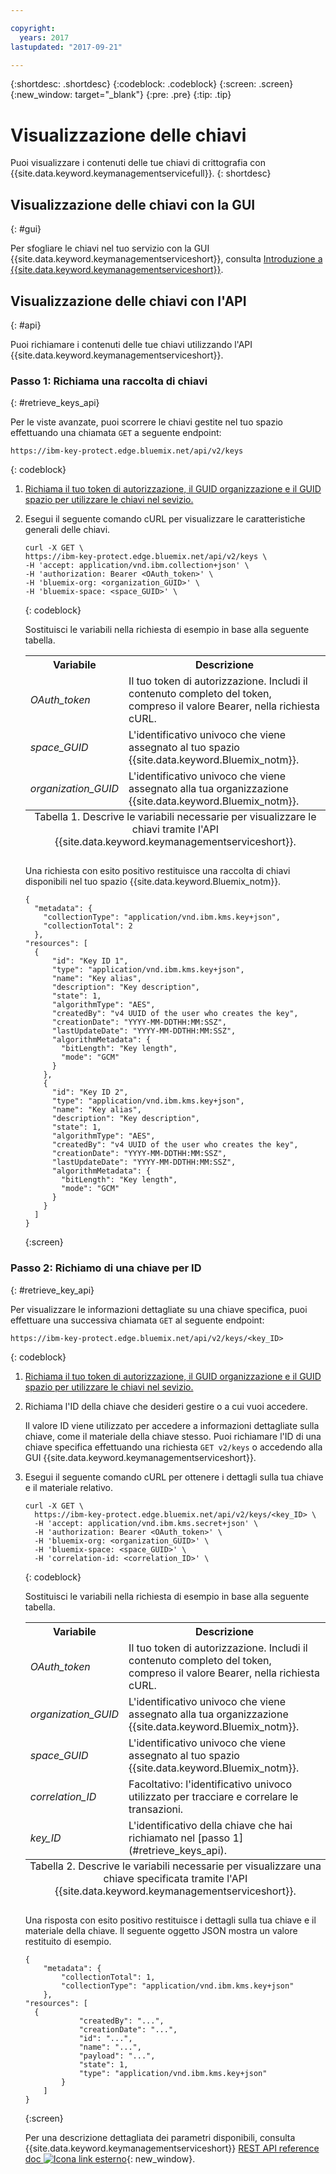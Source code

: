 ```yaml
---

copyright:
  years: 2017
lastupdated: "2017-09-21"

---
```


{:shortdesc: .shortdesc}
{:codeblock: .codeblock}
{:screen: .screen}
{:new_window: target="_blank"}
{:pre: .pre}
{:tip: .tip}

# Visualizzazione delle chiavi

Puoi visualizzare i contenuti delle tue chiavi di crittografia con {{site.data.keyword.keymanagementservicefull}}.
{: shortdesc}

## Visualizzazione delle chiavi con la GUI 
{: #gui}

Per sfogliare le chiavi nel tuo servizio con la GUI {{site.data.keyword.keymanagementserviceshort}}, consulta
[Introduzione a {{site.data.keyword.keymanagementserviceshort}}](/docs/services/keymgmt/index.html#managekey). 

## Visualizzazione delle chiavi con l'API
{: #api}

Puoi richiamare i contenuti delle tue chiavi utilizzando l'API {{site.data.keyword.keymanagementserviceshort}}.

### Passo 1: Richiama una raccolta di chiavi
{: #retrieve_keys_api}

Per le viste avanzate, puoi scorrere le chiavi gestite nel tuo spazio effettuando una chiamata `GET` a seguente endpoint:

```
https://ibm-key-protect.edge.bluemix.net/api/v2/keys
```
{: codeblock}

1. [Richiama il tuo token di autorizzazione, il GUID organizzazione e il GUID spazio per utilizzare le chiavi nel sevizio.](/docs/services/keymgmt/keyprotect_authentication.html)
2. Esegui il seguente comando cURL per visualizzare le caratteristiche generali delle chiavi. 

    ```cURL
    curl -X GET \
    https://ibm-key-protect.edge.bluemix.net/api/v2/keys \
    -H 'accept: application/vnd.ibm.collection+json' \
    -H 'authorization: Bearer <OAuth_token>' \
    -H 'bluemix-org: <organization_GUID>' \
    -H 'bluemix-space: <space_GUID>' \
    ```
    {: codeblock}

    Sostituisci le variabili nella richiesta di esempio in base alla seguente tabella.
    <table>
      <tr>
        <th>Variabile</th>
        <th>Descrizione</th>
      </tr>
      <tr>
        <td><em>OAuth_token</em></td>
        <td>Il tuo token di autorizzazione. Includi il contenuto completo del token, compreso il valore Bearer, nella richiesta cURL.</td>
      </tr>
      <tr>
        <td><em>space_GUID</em></td>
        <td>L'identificativo univoco che viene assegnato al tuo spazio {{site.data.keyword.Bluemix_notm}}.</td>
      </tr>
      <tr>
        <td><em>organization_GUID</em></td>
        <td>L'identificativo univoco che viene assegnato alla tua organizzazione {{site.data.keyword.Bluemix_notm}}.</td>
      </tr>
      <caption style="caption-side:bottom;">Tabella 1. Descrive le variabili necessarie per visualizzare le chiavi tramite l'API {{site.data.keyword.keymanagementserviceshort}}.</caption>
    </table>

    Una richiesta con esito positivo restituisce una raccolta di chiavi disponibili nel tuo spazio {{site.data.keyword.Bluemix_notm}}.

    ```
    {
      "metadata": {
        "collectionType": "application/vnd.ibm.kms.key+json",
        "collectionTotal": 2
      },
    "resources": [
      {
          "id": "Key ID 1",
          "type": "application/vnd.ibm.kms.key+json",
          "name": "Key alias",
          "description": "Key description",
          "state": 1,
          "algorithmType": "AES",
          "createdBy": "v4 UUID of the user who creates the key",
          "creationDate": "YYYY-MM-DDTHH:MM:SSZ",
          "lastUpdateDate": "YYYY-MM-DDTHH:MM:SSZ",
          "algorithmMetadata": {
            "bitLength": "Key length",
            "mode": "GCM"
          }
        },
        {
          "id": "Key ID 2",
          "type": "application/vnd.ibm.kms.key+json",
          "name": "Key alias",
          "description": "Key description",
          "state": 1,
          "algorithmType": "AES",
          "createdBy": "v4 UUID of the user who creates the key",
          "creationDate": "YYYY-MM-DDTHH:MM:SSZ",
          "lastUpdateDate": "YYYY-MM-DDTHH:MM:SSZ",
          "algorithmMetadata": {
            "bitLength": "Key length",
            "mode": "GCM"
          }
        }
      ]
    }
    ```
    {:screen}

### Passo 2: Richiamo di una chiave per ID
{: #retrieve_key_api}

Per visualizzare le informazioni dettagliate su una chiave specifica, puoi effettuare una successiva chiamata `GET` al seguente endpoint:

```
https://ibm-key-protect.edge.bluemix.net/api/v2/keys/<key_ID>
```
{: codeblock}

1. [Richiama il tuo token di autorizzazione, il GUID organizzazione e il GUID spazio per utilizzare le chiavi nel sevizio.](/docs/services/keymgmt/keyprotect_authentication.html)
2. Richiama l'ID della chiave che desideri gestire o a cui vuoi accedere. 

    Il valore ID viene utilizzato per accedere a informazioni dettagliate sulla chiave, come
il materiale della chiave stesso. Puoi richiamare l'ID di una chiave specifica effettuando una richiesta
`GET v2/keys` o accedendo alla GUI {{site.data.keyword.keymanagementserviceshort}}.

3. Esegui il seguente comando cURL per ottenere i dettagli sulla tua chiave e il materiale relativo.

    ```cURL
    curl -X GET \
      https://ibm-key-protect.edge.bluemix.net/api/v2/keys/<key_ID> \
      -H 'accept: application/vnd.ibm.kms.secret+json' \
      -H 'authorization: Bearer <OAuth_token>' \
      -H 'bluemix-org: <organization_GUID>' \
      -H 'bluemix-space: <space_GUID>' \
      -H 'correlation-id: <correlation_ID>' \
    ```
    {: codeblock}

    Sostituisci le variabili nella richiesta di esempio in base alla seguente tabella.

    <table>
      <tr>
        <th>Variabile</th>
        <th>Descrizione</th>
      </tr>
      <tr>
        <td><em>OAuth_token</em></td>
        <td>Il tuo token di autorizzazione. Includi il contenuto completo del token, compreso il valore Bearer, nella richiesta cURL.</td>
      </tr>
      <tr>
        <td><em>organization_GUID</em></td>
        <td>L'identificativo univoco che viene assegnato alla tua organizzazione {{site.data.keyword.Bluemix_notm}}.</td>
      </tr>
      <tr>
        <td><em>space_GUID</em></td>
        <td>L'identificativo univoco che viene assegnato al tuo spazio {{site.data.keyword.Bluemix_notm}}.</td>
      </tr>
      <tr>
        <td><em>correlation_ID</em></td>
        <td>Facoltativo: l'identificativo univoco utilizzato per tracciare e correlare le transazioni.</td>
      </tr>
      <tr>
        <td><em>key_ID</em></td>
        <td>L'identificativo della chiave che hai richiamato nel [passo 1](#retrieve_keys_api).</td>
      </tr>
      <caption style="caption-side:bottom;">Tabella 2. Descrive le variabili necessarie per visualizzare una chiave specificata tramite l'API {{site.data.keyword.keymanagementserviceshort}}.</caption>
    </table>

    Una risposta con esito positivo restituisce i dettagli sulla tua chiave e il materiale della chiave.  Il seguente oggetto JSON mostra un valore restituito di esempio.

    ```
    {
        "metadata": {
            "collectionTotal": 1,
            "collectionType": "application/vnd.ibm.kms.key+json"
        },
    "resources": [
      {
                "createdBy": "...",
                "creationDate": "...",
                "id": "...",
                "name": "...",
                "payload": "...",
                "state": 1,
                "type": "application/vnd.ibm.kms.key+json"
            }
        ]
    }
    ```
    {:screen}

    Per una descrizione dettagliata dei parametri disponibili, consulta
{{site.data.keyword.keymanagementserviceshort}} [REST API reference doc ![Icona link esterno](../../icons/launch-glyph.svg "Icona link esterno")](https://console.ng.bluemix.net/apidocs/639){: new_window}.
